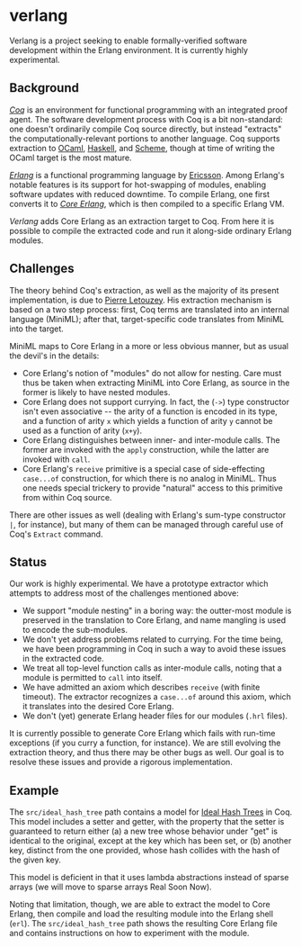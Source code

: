 verlang
=======

Verlang is a project seeking to enable formally-verified software development within the Erlang environment. It is currently highly experimental.


Background
----------

[*Coq*][1] is an environment for functional programming with an integrated proof agent. The software development process with Coq is a bit non-standard: one doesn't ordinarily compile Coq source directly, but instead "extracts" the computationally-relevant portions to another language. Coq supports extraction to [OCaml][2], [Haskell][3], and [Scheme][4], though at time of writing the OCaml target is the most mature.

[*Erlang*][5] is a functional programming language by [Ericsson][6]. Among Erlang's notable features is its support for hot-swapping of modules, enabling software updates with reduced downtime. To compile Erlang, one first converts it to [*Core Erlang*][7], which is then compiled to a specific Erlang VM.

*Verlang* adds Core Erlang as an extraction target to Coq. From here it is possible to compile the extracted code and run it along-side ordinary Erlang modules.

Challenges
----------

The theory behind Coq's extraction, as well as the majority of its present implementation, is due to [Pierre Letouzey][8]. His extraction mechanism is based on a two step process: first, Coq terms are translated into an internal language (MiniML); after that, target-specific code translates from MiniML into the target.

MiniML maps to Core Erlang in a more or less obvious manner, but as usual the devil's in the details:

* Core Erlang's notion of "modules" do not allow for nesting. Care must thus be taken when extracting MiniML into Core Erlang, as source in the former is likely to have nested modules.
* Core Erlang does not support currying. In fact, the (`->`) type constructor isn't even associative -- the arity of a function is encoded in its type, and a function of arity `x` which yields a function of arity `y` cannot be used as a function of arity (`x+y`).
* Core Erlang distinguishes between inner- and inter-module calls. The former are invoked with the <code>apply</code> construction, while the latter are invoked with `call`.
* Core Erlang's `receive` primitive is a special case of side-effecting `case...of` construction, for which there is no analog in MiniML. Thus one needs special trickery to provide "natural" access to this primitive from within Coq source.

There are other issues as well (dealing with Erlang's sum-type constructor `|`, for instance), but many of them can be managed through careful use of Coq's `Extract` command.

Status
----------

Our work is highly experimental. We have a prototype extractor which attempts to address most of the challenges mentioned above:

* We support "module nesting" in a boring way: the outter-most module is preserved in the translation to Core Erlang, and name mangling is used to encode the sub-modules.
* We don't yet address problems related to currying. For the time being, we have been programming in Coq in such a way to avoid these issues in the extracted code.
* We treat all top-level function calls as inter-module calls, noting that a module is permitted to <code>call</code> into itself.
* We have admitted an axiom which describes <code>receive</code> (with finite timeout). The extractor recognizes a <code>case...of</code> around this axiom, which it translates into the desired Core Erlang.
* We don't (yet) generate Erlang header files for our modules (<code>.hrl</code> files).

It is currently possible to generate Core Erlang which fails with run-time exceptions (if you curry a function, for instance). We are still evolving the extraction theory, and thus there may be other bugs as well. Our goal is to resolve these issues and provide a rigorous implementation.

Example
----------

The `src/ideal_hash_tree` path contains a model for [Ideal Hash Trees][9] in Coq. This model includes a setter and getter, with the property that the setter is guaranteed to return either (a) a new tree whose behavior under "get" is identical to the original, except at the key which has been set, or (b) another key, distinct from the one provided, whose hash collides with the hash of the given key.

This model is deficient in that it uses lambda abstractions instead of sparse arrays (we will move to sparse arrays Real Soon Now).

Noting that limitation, though, we are able to extract the model to Core Erlang, then compile and load the resulting module into the Erlang shell (`erl`). The `src/ideal_hash_tree` path shows the resulting Core Erlang file and contains instructions on how to experiment with the module.



   [1]: http://coq.inria.fr/ "Coq"
   [2]: http://caml.inria.fr/ "OCaml"
   [3]: http://haskell.org/ "Haskell"
   [4]: http://groups.csail.mit.edu/mac/projects/scheme/ "Scheme"
   [5]: http://erlang.org/ "Erlang"
   [6]: http://www.ericsson.org/ "Ericsson"
   [7]: http://www.it.uu.se/research/group/hipe/cerl/ "Core Erlang"
   [8]: http://www.pps.univ-paris-diderot.fr/~letouzey/index.fr.html "Pierre Letouzey"
   [9]: http://lampwww.epfl.ch/papers/idealhashtrees.pdf‎ "Ideal hash trees"
